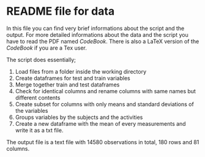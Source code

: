 # README file for data

In this file you can find very brief informations about the script and the output.
For more detailed informations about the data and the script you have to read the PDF named *CodeBook*.
There is also a LaTeX version of the *CodeBook* if you are a Tex user.

The script does essentially;
1. Load files from a folder inside the working directory
2. Create dataframes for test and train variables
3. Merge together train and test dataframes
4. Check for identical columns and rename columns with same names but different contents
5. Create subset for columns with only means and standard deviations of the variables
6. Groups variables by the subjects and the activities
7. Create a new dataframe with the mean of every measurements and write it as a txt file.

The output file is a text file with 14580 observations in total, 180 rows and 81 columns.